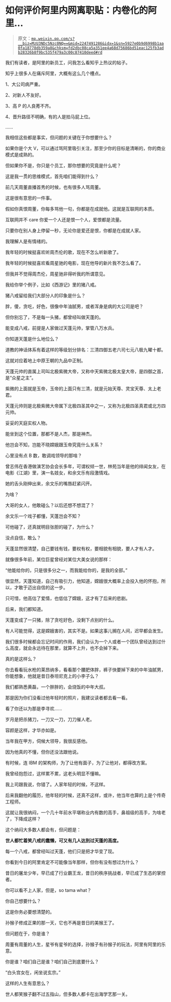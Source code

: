 # 如何评价阿里内网离职贴：内卷化的阿里...

> 原文：[`mp.weixin.qq.com/s?__biz=MzU3NDc5Nzc0NQ==&mid=2247491286&idx=1&sn=5927e0b9d6998b1aa0fa18778db359a8&chksm=fd2dbc08ca5a351ee4a68d75686bd51eac125fb3adb28326b8f9bc535f479a3c00c87410deed#rd`](http://mp.weixin.qq.com/s?__biz=MzU3NDc5Nzc0NQ==&mid=2247491286&idx=1&sn=5927e0b9d6998b1aa0fa18778db359a8&chksm=fd2dbc08ca5a351ee4a68d75686bd51eac125fb3adb28326b8f9bc535f479a3c00c87410deed#rd)

我们有读者，是阿里的新员工，问我怎么看知乎上热议的帖子。

知乎上很多人在痛斥阿里，大概有这么几个槽点。 

1、大公司病严重。

2、对新人不友好。

3、高 P 的人良莠不齐。

4、晋升路径不明确，有的人是拍马屁上位。

...... 

我相信这些都是事实，但问题的关键在于你想要什么？

如果你是个大 V，可以通过骂阿里吸引关注，那至少你的目标是清晰的，你的商业模式是成熟的。

但如果你不是，你只是个员工，那你想要的究竟是什么呢？

这是我一贯的思维模式，首先咱们能得到什么？

前几天周董直播首秀的时候，也有很多人骂周董。

这是很有意思的一件事。

假如你真恨周董，你每多骂他一句，你都是在成就他。这就是互联网的本质。

互联网并不 care 你爱一个人还是恨一个人，爱恨都是流量。

只要你在别人身上停留一秒，无论你是爱还是恨，你都是在成就人家。

我理解人是有情绪的。

我年轻的时候挺喜欢听周杰伦的歌，现在不怎么听新歌了。

我年轻的时候挺喜欢看周星驰的电影，现在他导的新片我不怎么看了。

但我并不觉得周杰伦，周星驰非得听我的所谓意见。

我给你举个例子，比如《西游记》里的猪八戒。

猪八戒留给我们大部分人的印象是什么？

胖，傻，贪吃，好色，很像中年油腻男，或者浑身是病的大公司是吧？

但你别忘了，不是每一头猪，都曾经叫做天蓬的。

能变成八戒，前提是人家做过天蓬元帅，掌管八万水兵。 

你知道天蓬是什么地位么？ 

道教的神话体系有着这样的等级划分排名：三清四御五老六司七元八极九曜十都。

这就对应着地上中原王朝的九品中正制。

天蓬元帅的直属上司叫北极紫微大帝，又称中天紫微北极太皇大帝，是四御之首，是“众星之主”。

紫微的上面就是玉帝，玉帝的上面只有三清，就是元始天尊、灵宝天尊、太上老君。

天蓬元帅则是北极紫微大帝属下北极四圣其中之一，又称为北极四圣真君或北方四元帅。

妥妥的天庭实权人物。

能坐到这个位置，那都不是人杰，那是神杰。

他岂会不知，岂能不晓嫦娥跟玉帝究竟什么关系？ 

心里没有点 B 数，敢调戏领导的那啥？ 

曾志伟在香港做演艺协会会长多年，可谓权倾一世，林苑当年是他的绯闻女友，在电影《江湖》里，演一名妓女，和余文乐有段激情戏。

她的舌头刚伸出来，余文乐的嘴唇赶紧闪开。

为啥？

大哥的女人，他敢碰么？以后还想不想混了？

余文乐一个戏子都懂，天蓬岂会不知？ 

可他碰了，还真就明目张胆的碰了，为什么？ 

没点自信，敢么？

天蓬显然很清楚，自己要钱有钱，要权有权，要相貌有相貌，要人才有人才。 

就像很多年前，某位巨星曾经对某位大美女说的那样： 

“他能给你的，只是很多分之一，而我能给你的，是我的全部。” 

很显然，天蓬知道，自己有吸引力，他知道，嫦娥很大概率上会投入他的怀抱，所以，才敢于迈出自信的这一步。 

只可惜，他高估了爱情，也低估了嫦娥，这才有了后来的悲剧。 

后来，我们都知道。 

天蓬变成了一只猪，除了贪吃好色，没剩下点别的什么。

有人可能觉得，这是嫦娥害的，其实不是。如果这事儿搁在人间，迟早都会发生。

我们很多时候都会忘记时间的作用，我们会认为一个人或者一个团队曾经达到过什么高度，就会永远待在那里，就算不上升，也不会掉下来。 

真的是这样么？

你去看看玩水枪的莱昂纳多，看看那个腰肥体胖，裤子快要掉下来的中年油腻男，你能想象，他就是昔日泰坦尼克上的小李子么？

我们都熟悉黄磊，一个胖胖的，会烧饭的中年大叔。 

那是因为你们没看过他年轻时的照片，我建议读者都去看一看。 

看了你还以为那是李寻欢......

岁月是把杀猪刀，一刀又一刀，刀刀催人老。 

容颜是这样，才华亦如是。 

当年我在甲方，伺候大领导，我很反感他。 

因为他真的不懂，但你还没法跟他说。 

有时候，连 IBM 的架构师，为了让他有面子，为了让他对，都得改方案。

我曾经抱怨过，这样累不累，这老头明显不懂嘛。

我上司跟我说，你错了。人家年轻的时候，不这样。

后来我翻他的履历，他年轻的时候，还真不这样，或许，他当年也算的上是个传奇工程师。 

这就让我很纳闷，一个几十年前水平堪称业内有数的高手，鼻祖级的高手，为啥老了，下降成这样？ 

这个纳闷大多数人都会有，但问题是：

**世人都忙着笑八戒的蠢懒，可又有几人达到过天蓬的高度。**

每一个八戒，都曾经叫过天蓬，他们只是把才华变了现。 

你看到今日的阿里肯定不可能像当年那样，但你有没有想过为什么？

昔日的屠龙少年，早已成了行业霸王龙，昔日的秩序挑战者，早已成了生态的掌控者。 

你可以看不上人家，但是，so tama what？ 

你自己想要什么？

这是你务必要想清楚的。

孙猴子修成正果的那一天，它也不再是昔日的美猴王了。 

但问题在于，你是谁？

周董有周董的人生，星爷有星爷的选择，孙猴子有孙猴子的玩法，阿里有阿里的乐意。 

你是谁？咱们自己是谁？咱们自己到底要什么？

“白头宫女在，闲坐说玄宗。”

这样的人生有意思么？

世人都笑猴子翻不过五指山，但多数人都卡在出海学艺那一关。